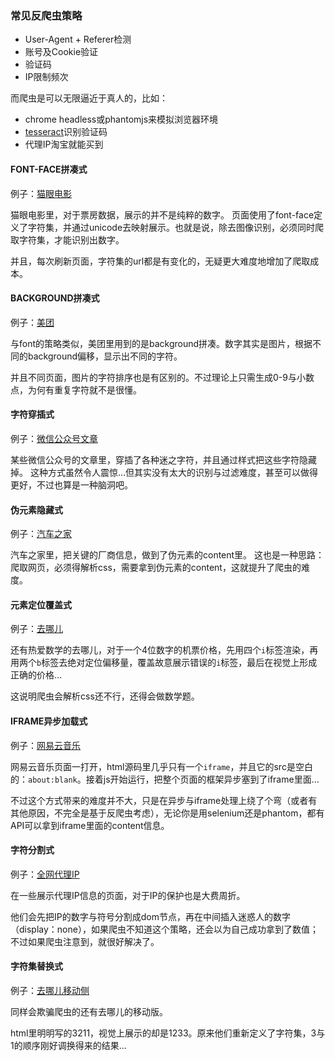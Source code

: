 ### 常见反爬虫策略

- User-Agent + Referer检测
- 账号及Cookie验证
- 验证码
- IP限制频次

而爬虫是可以无限逼近于真人的，比如：

- chrome headless或phantomjs来模拟浏览器环境
- [tesseract](http://udn.yyuap.com/doc/ae/920457.html)识别验证码
- 代理IP淘宝就能买到



#### FONT-FACE拼凑式

例子：[猫眼电影](http://maoyan.com/films/342601)

猫眼电影里，对于票房数据，展示的并不是纯粹的数字。
页面使用了font-face定义了字符集，并通过unicode去映射展示。也就是说，除去图像识别，必须同时爬取字符集，才能识别出数字。

并且，每次刷新页面，字符集的url都是有变化的，无疑更大难度地增加了爬取成本。



#### BACKGROUND拼凑式

例子：[美团](http://www.meituan.com/dianying/342601?#content)

与font的策略类似，美团里用到的是background拼凑。数字其实是图片，根据不同的background偏移，显示出不同的字符。

并且不同页面，图片的字符排序也是有区别的。不过理论上只需生成0-9与小数点，为何有重复字符就不是很懂。



#### 字符穿插式

例子：[微信公众号文章](https://mp.weixin.qq.com/s?__biz=MzI0MDYwNjk2OA==&mid=2247484365&idx=4&sn=291a93e8a4ce6e90d3b6ef8b98fe09c4&chksm=e919085ade6e814cc037ecf6a873f22da0e492911a4e539e6f8fdeff022806b4d248c4d54194&scene=4)

某些微信公众号的文章里，穿插了各种迷之字符，并且通过样式把这些字符隐藏掉。
这种方式虽然令人震惊…但其实没有太大的识别与过滤难度，甚至可以做得更好，不过也算是一种脑洞吧。



#### 伪元素隐藏式

例子：[汽车之家](http://car.autohome.com.cn/config/series/3170.html)

汽车之家里，把关键的厂商信息，做到了伪元素的content里。
这也是一种思路：爬取网页，必须得解析css，需要拿到伪元素的content，这就提升了爬虫的难度。



####  元素定位覆盖式

例子：[去哪儿](https://flight.qunar.com/site/oneway_list.htm?searchDepartureAirport=广州&searchArrivalAirport=北京&searchDepartureTime=2017-07-06&searchArrivalTime=2017-07-09&nextNDays=0&startSearch=true&fromCode=CAN&toCode=BJS&from=qunarindex&lowestPrice=null)

还有热爱数学的去哪儿，对于一个4位数字的机票价格，先用四个`i`标签渲染，再用两个`b`标签去绝对定位偏移量，覆盖故意展示错误的`i`标签，最后在视觉上形成正确的价格…

这说明爬虫会解析css还不行，还得会做数学题。



#### IFRAME异步加载式

例子：[网易云音乐](http://music.163.com/#/song?id=424477863)

网易云音乐页面一打开，html源码里几乎只有一个`iframe`，并且它的src是空白的：`about:blank`。接着js开始运行，把整个页面的框架异步塞到了iframe里面…

不过这个方式带来的难度并不大，只是在异步与iframe处理上绕了个弯（或者有其他原因，不完全是基于反爬虫考虑），无论你是用selenium还是phantom，都有API可以拿到iframe里面的content信息。



#### 字符分割式

例子：[全网代理IP](http://www.goubanjia.com/)

在一些展示代理IP信息的页面，对于IP的保护也是大费周折。

他们会先把IP的数字与符号分割成dom节点，再在中间插入迷惑人的数字（display：none），如果爬虫不知道这个策略，还会以为自己成功拿到了数值；不过如果爬虫注意到，就很好解决了。



#### 字符集替换式

例子：[去哪儿移动侧](https://m.flight.qunar.com/ncs/page/flightlist?depCity=北京&arrCity=上海&goDate=2017-07-05&backDate=&sort=&airLine=&from=)

同样会欺骗爬虫的还有去哪儿的移动版。

html里明明写的3211，视觉上展示的却是1233。原来他们重新定义了字符集，3与1的顺序刚好调换得来的结果…



